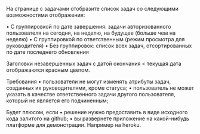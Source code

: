 



На странице с задачами отобразите список задач со следующими возможностями отображения:

  • С группировкой по дате завершения: задачи авторизованного пользователя на сегодня, 
  на неделю, на будущее (больше чем на неделю)
  • С группировкой по ответственным (режим просмотра для руководителя)
  • Без группировок: список всех задач, отсортированных по дате последнего обновления


Заголовки незавершенных задач с датой окончания < текущая дата отображаются красным цветом.

Требования
• пользователи не могут изменять атрибуты задач, созданных их руководителями, кроме статуса;
• пользователь не может указать в качестве ответственного задачи другого пользователя, который не является его подчиненным;





Будет плюсом, если
• решение нужно предоставить в виде исходного кода залитого на github;
• вы развернете приложение на какой-нибудь платформе для демонстрации. Например на heroku.